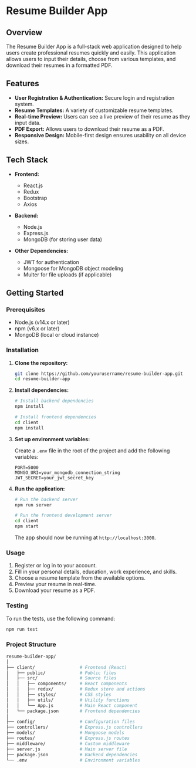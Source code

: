 
# Resume Builder App

## Overview

The Resume Builder App is a full-stack web application designed to help users create professional resumes quickly and easily. This application allows users to input their details, choose from various templates, and download their resumes in a formatted PDF.

## Features

- **User Registration & Authentication:** Secure login and registration system.
- **Resume Templates:** A variety of customizable resume templates.
- **Real-time Preview:** Users can see a live preview of their resume as they input data.
- **PDF Export:** Allows users to download their resume as a PDF.
- **Responsive Design:** Mobile-first design ensures usability on all device sizes.

## Tech Stack

- **Frontend:**
  - React.js
  - Redux
  - Bootstrap
  - Axios

- **Backend:**
  - Node.js
  - Express.js
  - MongoDB (for storing user data)

- **Other Dependencies:**
  - JWT for authentication
  - Mongoose for MongoDB object modeling
  - Multer for file uploads (if applicable)

## Getting Started

### Prerequisites

- Node.js (v14.x or later)
- npm (v6.x or later)
- MongoDB (local or cloud instance)

### Installation

1. **Clone the repository:**

   ```bash
   git clone https://github.com/yourusername/resume-builder-app.git
   cd resume-builder-app
   ```

2. **Install dependencies:**

   ```bash
   # Install backend dependencies
   npm install

   # Install frontend dependencies
   cd client
   npm install
   ```

3. **Set up environment variables:**

   Create a `.env` file in the root of the project and add the following variables:

   ```env
   PORT=5000
   MONGO_URI=your_mongodb_connection_string
   JWT_SECRET=your_jwt_secret_key
   ```

4. **Run the application:**

   ```bash
   # Run the backend server
   npm run server

   # Run the frontend development server
   cd client
   npm start
   ```

   The app should now be running at `http://localhost:3000`.

### Usage

1. Register or log in to your account.
2. Fill in your personal details, education, work experience, and skills.
3. Choose a resume template from the available options.
4. Preview your resume in real-time.
5. Download your resume as a PDF.

### Testing

To run the tests, use the following command:

```bash
npm run test
```

### Project Structure

```bash
resume-builder-app/
│
├── client/                 # Frontend (React)
│   ├── public/             # Public files
│   ├── src/                # Source files
│   │   ├── components/     # React components
│   │   ├── redux/          # Redux store and actions
│   │   ├── styles/         # CSS styles
│   │   ├── utils/          # Utility functions
│   │   └── App.js          # Main React component
│   └── package.json        # Frontend dependencies
│
├── config/                 # Configuration files
├── controllers/            # Express.js controllers
├── models/                 # Mongoose models
├── routes/                 # Express.js routes
├── middleware/             # Custom middleware
├── server.js               # Main server file
├── package.json            # Backend dependencies
└── .env                    # Environment variables
```

